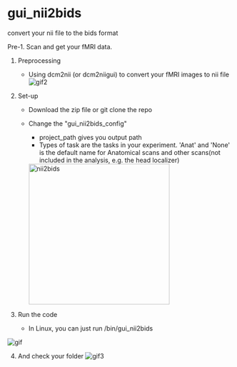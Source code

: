 # gui_nii2bids
convert your nii file to the bids format



Pre-1. Scan and get your fMRI data.
        
        
1.  Preprocessing
    * Using dcm2nii (or dcm2niigui) to convert your fMRI images to nii file
![gif2](https://user-images.githubusercontent.com/2226218/37960779-c7700654-31b6-11e8-82f3-643aa82ca4ab.gif)

2.  Set-up
    * Download the zip file or git clone the repo

    * Change the "gui_nii2bids_config"
        *  project_path gives you output path  
        *  Types of task are the tasks in your experiment. 'Anat' and 'None' is the default name for Anatomical scans and other scans(not included in the analysis, e.g. the head localizer) 
        <img width="315" alt="nii2bids" src="https://user-images.githubusercontent.com/2226218/37958721-81beaf3e-31b1-11e8-9c80-8d04b585aa13.png">
        
3. Run the code
    * In Linux, you can just run /bin/gui_nii2bids
    
![gif](https://user-images.githubusercontent.com/2226218/37960476-086a60ba-31b6-11e8-932a-f34db3c62d9a.gif)


4. And check your folder
![gif3](https://user-images.githubusercontent.com/2226218/37960929-2f07bf64-31b7-11e8-8ca6-bb78203a500a.gif)
